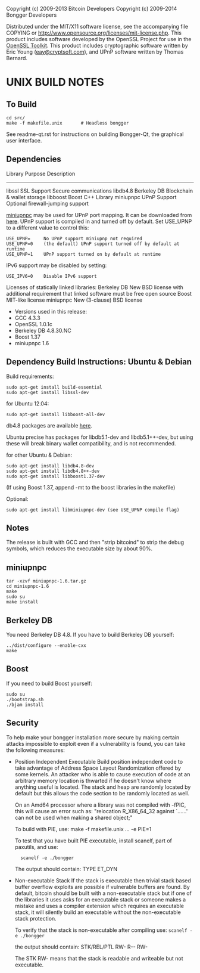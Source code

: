 Copyright (c) 2009-2013 Bitcoin Developers
Copyright (c) 2009-2014 Bongger Developers

Distributed under the MIT/X11 software license, see the accompanying
file COPYING or http://www.opensource.org/licenses/mit-license.php.
This product includes software developed by the OpenSSL Project for use in the [OpenSSL Toolkit](http://www.openssl.org/). This product includes
cryptographic software written by Eric Young ([eay@cryptsoft.com](mailto:eay@cryptsoft.com)), and UPnP software written by Thomas Bernard.

UNIX BUILD NOTES
====================

To Build
---------------------

    cd src/
    make -f makefile.unix       # Headless bongger

See readme-qt.rst for instructions on building Bongger-Qt, the graphical user interface.

Dependencies
---------------------

 Library     Purpose           Description
 -------     -------           -----------
 libssl      SSL Support       Secure communications
 libdb4.8    Berkeley DB       Blockchain & wallet storage
 libboost    Boost             C++ Library
 miniupnpc   UPnP Support      Optional firewall-jumping support

[miniupnpc](http://miniupnp.free.fr/) may be used for UPnP port mapping.  It can be downloaded from [here](
http://miniupnp.tuxfamily.org/files/).  UPnP support is compiled in and
turned off by default.  Set USE_UPNP to a different value to control this:

    USE_UPNP=     No UPnP support miniupnp not required
    USE_UPNP=0    (the default) UPnP support turned off by default at runtime
    USE_UPNP=1    UPnP support turned on by default at runtime

IPv6 support may be disabled by setting:

    USE_IPV6=0    Disable IPv6 support

Licenses of statically linked libraries:
 Berkeley DB   New BSD license with additional requirement that linked
               software must be free open source
 Boost         MIT-like license
 miniupnpc     New (3-clause) BSD license

- Versions used in this release:
-  GCC           4.3.3
-  OpenSSL       1.0.1c
-  Berkeley DB   4.8.30.NC
-  Boost         1.37
-  miniupnpc     1.6

Dependency Build Instructions: Ubuntu & Debian
----------------------------------------------
Build requirements:

    sudo apt-get install build-essential
    sudo apt-get install libssl-dev

for Ubuntu 12.04:

    sudo apt-get install libboost-all-dev

 db4.8 packages are available [here](https://launchpad.net/~bitcoin/+archive/bitcoin).

 Ubuntu precise has packages for libdb5.1-dev and libdb5.1++-dev,
 but using these will break binary wallet compatibility, and is not recommended.

for other Ubuntu & Debian:

    sudo apt-get install libdb4.8-dev
    sudo apt-get install libdb4.8++-dev
    sudo apt-get install libboost1.37-dev
 (If using Boost 1.37, append -mt to the boost libraries in the makefile)

Optional:

    sudo apt-get install libminiupnpc-dev (see USE_UPNP compile flag)


Notes
-----
The release is built with GCC and then "strip bitcoind" to strip the debug
symbols, which reduces the executable size by about 90%.


miniupnpc
---------
    tar -xzvf miniupnpc-1.6.tar.gz
    cd miniupnpc-1.6
    make
    sudo su
    make install


Berkeley DB
-----------
You need Berkeley DB 4.8.  If you have to build Berkeley DB yourself:

    ../dist/configure --enable-cxx
    make


Boost
-----
If you need to build Boost yourself:

    sudo su
    ./bootstrap.sh
    ./bjam install


Security
--------
To help make your bongger installation more secure by making certain attacks impossible to
exploit even if a vulnerability is found, you can take the following measures:

* Position Independent Executable
    Build position independent code to take advantage of Address Space Layout Randomization
    offered by some kernels. An attacker who is able to cause execution of code at an arbitrary
    memory location is thwarted if he doesn't know where anything useful is located.
    The stack and heap are randomly located by default but this allows the code section to be
    randomly located as well.

    On an Amd64 processor where a library was not compiled with -fPIC, this will cause an error
    such as: "relocation R_X86_64_32 against `......' can not be used when making a shared object;"

    To build with PIE, use:
    make -f makefile.unix ... -e PIE=1

    To test that you have built PIE executable, install scanelf, part of paxutils, and use:

        scanelf -e ./bongger

    The output should contain:
     TYPE
    ET_DYN

* Non-executable Stack
    If the stack is executable then trivial stack based buffer overflow exploits are possible if
    vulnerable buffers are found. By default, bitcoin should be built with a non-executable stack
    but if one of the libraries it uses asks for an executable stack or someone makes a mistake
    and uses a compiler extension which requires an executable stack, it will silently build an
    executable without the non-executable stack protection.

    To verify that the stack is non-executable after compiling use:
    `scanelf -e ./bongger`

    the output should contain:
    STK/REL/PTL
    RW- R-- RW-

    The STK RW- means that the stack is readable and writeable but not executable.
